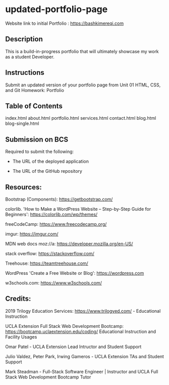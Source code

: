 # updated-portfolio-page

Website  link to initial Portfolio : https://bashkimereqi.com




## Description

This is a build-in-progress portfolio that will ultimately showcase my work as a student Developer.


## Instructions

Submit an updated version of your portfolio page from Unit 01 HTML, CSS, and Git Homework: Portfolio


## Table of Contents

index.html
about.html
portfolio.html
services.html
contact.html
blog.html
blog-single.html


## Submission on BCS

Required to submit the following:

* The URL of the deployed application

* The URL of the GitHub repository


## Resources:

Bootstrap (Components):  https://getbootstrap.com/

colorlib. 'How to Make a WordPress Website – Step-by-Step Guide for Beginners': https://colorlib.com/wp/themes/

freeCodeCamp: https://www.freecodecamp.org/

imgur: https://imgur.com/

MDN web docs moz://a: https://developer.mozilla.org/en-US/

stack overflow: https://stackoverflow.com/

Treehouse: https://teamtreehouse.com/

WordPress 'Create a Free Website or Blog': https://wordpress.com

w3schools.com: https://www.w3schools.com/


## Credits:

2019 Trilogy Education Services: https://www.trilogyed.com/ - Educational Instruction

UCLA Extension Full Stack Web Development Bootcamp: https://bootcamp.uclaextension.edu/coding/  Educational Instruction and Facility Usages

Omar Patel - UCLA Extension Lead Intructor and Student Support

Julio Valdez, Peter Park, Irwing Gameros - UCLA Extension TAs and Student Support

Mark Steadman - Full-Stack Software Engineer | Instructor and UCLA Full Stack Web Development Bootcamp Tutor
